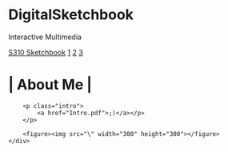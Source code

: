 # DigitalSketchbook
Interactive Multimedia

<!DOCTYPE html>
<html lang="en">

<head>
    <meta charset="UTF-8">
    <meta http-equiv="X-UA-Compatible" content="IE=edge">
    <meta name="viewport" content="width=device-width, initial-scale=1.0">
    <title>Digital Sketchbook</title>

  
</head>

<body>
    <div class="topnav">
        <a class="active" href="#index">S310 Sketchbook</a>
        <a href="#">1</a>
        <a href="#">2</a>
        <a href="#">3</a>
    </div>
    <div class="container">
        <h1>| About Me |</h1>

        <p class="intro">
            <a href="Intro.pdf">;)</a></p>
        </p>

        <figure><img src="\" width="300" height="300"></figure>
    </div>
</body>

</html>
